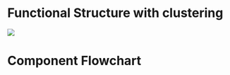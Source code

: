 # Functional Structure with clustering
![](https://user-images.githubusercontent.com/42763663/49459127-58f0a380-f814-11e8-8e23-27e9749d6437.JPG)
# Component Flowchart

